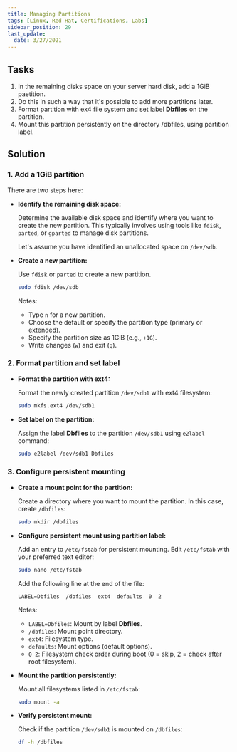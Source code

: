 ```yaml
---
title: Managing Partitions
tags: [Linux, Red Hat, Certifications, Labs]
sidebar_position: 29
last_update:
  date: 3/27/2021
---
```



## Tasks

1. In the remaining disks space on your server hard disk, add  a 1GiB paetition. 
2. Do this in such a way that it's possible to add more partitions later.
2. Format partition with ex4 file system and set label **Dbfiles** on the partition.
3. Mount this partition persistently on the directory /dbfiles, using partition label.

## Solution 


### 1. Add a 1GiB partition 

There are two steps here: 
   
- **Identify the remaining disk space:**

   Determine the available disk space and identify where you want to create the new partition. This typically involves using tools like `fdisk`, `parted`, or `gparted` to manage disk partitions.

   Let's assume you have identified an unallocated space on `/dev/sdb`.

- **Create a new partition:**

   Use `fdisk` or `parted` to create a new partition.

   ```bash
   sudo fdisk /dev/sdb
   ```

   Notes: 
   - Type `n` for a new partition.
   - Choose the default or specify the partition type (primary or extended).
   - Specify the partition size as 1GiB (e.g., `+1G`).
   - Write changes (`w`) and exit (`q`).


### 2. Format partition and set label

- **Format the partition with ext4:**

   Format the newly created partition `/dev/sdb1` with ext4 filesystem:

   ```bash
   sudo mkfs.ext4 /dev/sdb1
   ```

- **Set label on the partition:**

   Assign the label **Dbfiles** to the partition `/dev/sdb1` using `e2label` command:

   ```bash
   sudo e2label /dev/sdb1 Dbfiles
   ```


### 3. Configure persistent mounting

- **Create a mount point for the partition:**

   Create a directory where you want to mount the partition. In this case, create `/dbfiles`:

   ```bash
   sudo mkdir /dbfiles
   ```

- **Configure persistent mount using partition label:**

   Add an entry to `/etc/fstab` for persistent mounting. Edit `/etc/fstab` with your preferred text editor:

   ```bash
   sudo nano /etc/fstab
   ```

   Add the following line at the end of the file:

   ```fstab
   LABEL=Dbfiles  /dbfiles  ext4  defaults  0  2
   ```

   Notes: 

   - `LABEL=Dbfiles`: Mount by label **Dbfiles**.
   - `/dbfiles`: Mount point directory.
   - `ext4`: Filesystem type.
   - `defaults`: Mount options (default options).
   - `0 2`: Filesystem check order during boot (0 = skip, 2 = check after root filesystem).

- **Mount the partition persistently:**

   Mount all filesystems listed in `/etc/fstab`:

   ```bash
   sudo mount -a
   ```

- **Verify persistent mount:**

   Check if the partition `/dev/sdb1` is mounted on `/dbfiles`:

   ```bash
   df -h /dbfiles
   ```

